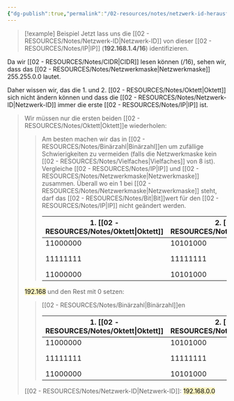 ```yaml
---
{"dg-publish":true,"permalink":"/02-resources/notes/netzwerk-id-herausfinden/","tags":["netzwerk/ip/ipv4"],"noteIcon":"","updated":"2024-07-27T00:25:19.342+02:00"}
---
```


>[!example] Beispiel
>Jetzt lass uns die [[02 - RESOURCES/Notes/Netzwerk-ID\|Netzwerk-ID]] von dieser [[02 - RESOURCES/Notes/IP\|IP]] (**192.168.1.4/16**) identifizieren.
>
Da wir [[02 - RESOURCES/Notes/CIDR\|CIDR]] lesen können (/16), sehen wir, dass das [[02 - RESOURCES/Notes/Netzwerkmaske\|Netzwerkmaske]] 255.255.0.0 lautet.
>
Daher wissen wir, das die 1. und 2. [[02 - RESOURCES/Notes/Oktett\|Oktett]] sich nicht ändern können und dass die [[02 - RESOURCES/Notes/Netzwerk-ID\|Netzwerk-ID]] immer die erste [[02 - RESOURCES/Notes/IP\|IP]] ist. 
>Wir müssen nur die ersten beiden [[02 - RESOURCES/Notes/Oktett\|Oktett]]e wiederholen: 
>
>> Am besten machen wir das in [[02 - RESOURCES/Notes/Binärzahl\|Binärzahl]]en um zufällige Schwierigkeiten zu vermeiden (falls die Netzwerkmaske kein [[02 - RESOURCES/Notes/Vielfaches\|Vielfaches]] von 8 ist).
>>Vergleiche [[02 - RESOURCES/Notes/IP\|IP]] und [[02 - RESOURCES/Notes/Netzwerkmaske\|Netzwerkmaske]]  zusammen. Überall wo ein 1 bei [[02 - RESOURCES/Notes/Netzwerkmaske\|Netzwerkmaske]] steht, darf das [[02 - RESOURCES/Notes/Bit\|Bit]]wert für den [[02 - RESOURCES/Notes/IP\|IP]] nicht geändert werden.
>>
>> 
>>| 1. [[02 - RESOURCES/Notes/Oktett\|Oktett]]    | 2. [[02 - RESOURCES/Notes/Oktett\|Oktett]]    | 3. [[02 - RESOURCES/Notes/Oktett\|Oktett]] | 4. [[02 - RESOURCES/Notes/Oktett\|Oktett]] | Inhalt |
>>| --- | --- |---| --- | ---|
>>|  11000000   |  10101000  | 00000000  |  00000000   | [[02 - RESOURCES/Notes/IP\|IP]] |
>>|  11111111   |  11111111  | 00000000  |  00000000   | [[02 - RESOURCES/Notes/Netzwerkmaske\|Netzwerkmaske]] |
>>|  11000000   |  10101000  | | |**[[02 - RESOURCES/Notes/IP\|IP]] unveränderbar**|
>
><mark style="background: #FFF3A3A6;">192.168</mark>
>und den Rest mit 0 setzen:
>
>> [[02 - RESOURCES/Notes/Binärzahl\|Binärzahl]]en
>> 
>>| 1. [[02 - RESOURCES/Notes/Oktett\|Oktett]]    | 2. [[02 - RESOURCES/Notes/Oktett\|Oktett]]    | 3. [[02 - RESOURCES/Notes/Oktett\|Oktett]] | 4. [[02 - RESOURCES/Notes/Oktett\|Oktett]] | Inhalt |
>>| --- | --- |---| --- | ---|
>>|  11000000   |  10101000  |  00000000 |  00000000   | [[02 - RESOURCES/Notes/IP\|IP]] |
>>|  11111111   |  11111111  |  00000000 |  00000000   | [[02 - RESOURCES/Notes/Netzwerkmaske\|Netzwerkmaske]] |
>>|  11000000   |  10101000  |  00000000 |  00000000   | **[[02 - RESOURCES/Notes/IP\|IP]] unveränderbar** |
>
> [[02 - RESOURCES/Notes/Netzwerk-ID\|Netzwerk-ID]]: <mark style="background: #FFF3A3A6;">192.168.0.0</mark>
